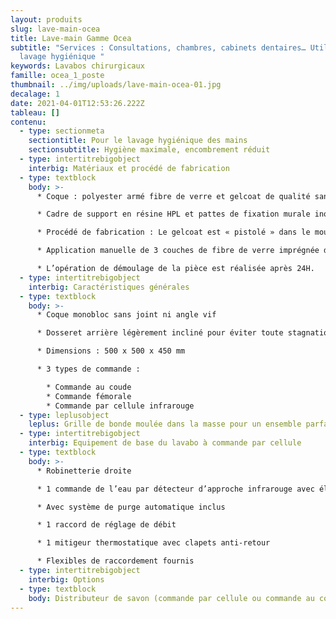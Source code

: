 ```yaml
---
layout: produits
slug: lave-main-ocea
title: Lave-main Gamme Ocea
subtitle: "Services : Consultations, chambres, cabinets dentaires… Utilisation :
  lavage hygiénique "
keywords: Lavabos chirurgicaux
famille: ocea_1_poste
thumbnail: ../img/uploads/lave-main-ocea-01.jpg
decalage: 1
date: 2021-04-01T12:53:26.222Z
tableau: []
contenu:
  - type: sectionmeta
    sectiontitle: Pour le lavage hygiénique des mains
    sectionsubtitle: Hygiène maximale, encombrement réduit
  - type: intertitrebigobject
    interbig: Matériaux et procédé de fabrication
  - type: textblock
    body: >-
      * Coque : polyester armé fibre de verre et gelcoat de qualité sanitaire

      * Cadre de support en résine HPL et pattes de fixation murale inox

      * Procédé de fabrication : Le gelcoat est « pistolé » dans le moule, et non pas appliqué comme une peinture, ce qui garantit une résistance bien plus importante.

      * Application manuelle de 3 couches de fibre de verre imprégnée de résine écologique à faible teneur en styrène teintée dans la masse, pour une épaisseur finale de 4 mm

      * L’opération de démoulage de la pièce est réalisée après 24H.
  - type: intertitrebigobject
    interbig: Caractéristiques générales
  - type: textblock
    body: >-
      * Coque monobloc sans joint ni angle vif

      * Dosseret arrière légèrement incliné pour éviter toute stagnation de l’eau

      * Dimensions : 500 x 500 x 450 mm

      * 3 types de commande :

        * Commande au coude
        * Commande fémorale
        * Commande par cellule infrarouge
  - type: leplusobject
    leplus: Grille de bonde moulée dans la masse pour un ensemble parfaitement monobloc
  - type: intertitrebigobject
    interbig: Equipement de base du lavabo à commande par cellule
  - type: textblock
    body: >-
      * Robinetterie droite  

      * 1 commande de l’eau par détecteur d’approche infrarouge avec électrovanne bistable 1/2" 6Vcc

      * Avec système de purge automatique inclus

      * 1 raccord de réglage de débit

      * 1 mitigeur thermostatique avec clapets anti-retour

      * Flexibles de raccordement fournis
  - type: intertitrebigobject
    interbig: Options
  - type: textblock
    body: Distributeur de savon (commande par cellule ou commande au coude)
---
```


